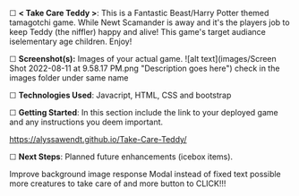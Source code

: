 

    
 ☐ **< Take Care Teddy >**: This is a Fantastic Beast/Harry Potter themed tamagotchi game. While Newt Scamander is away and it's the players job to keep Teddy (the niffler) happy and alive! This game's target audiance iselementary age children. Enjoy!
    
 ☐ **Screenshot(s):** Images of your actual game.
![alt text](images/Screen Shot 2022-08-11 at 9.58.17 PM.png "Description goes here")
 check in the images folder under same name
    
☐ **Technologies Used**: 
Javacript, HTML, CSS and bootstrap

 ☐ **Getting Started**: In this section include the link to your deployed game and any instructions you deem important.

https://alyssawendt.github.io/Take-Care-Teddy/
    
 ☐ **Next Steps**: Planned future enhancements (icebox items).
 
Improve background image response
 Modal instead of fixed text
 possible more creatures to take care of and more button to CLICK!!!
    


